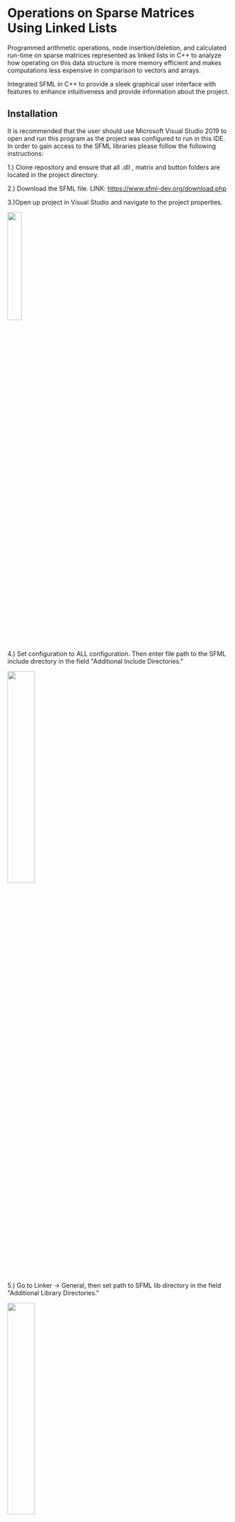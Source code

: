 # Operations on Sparse Matrices Using Linked Lists

Programmed arithmetic operations, node insertion/deletion, and calculated run-time on sparse matrices represented as linked lists in C++ to analyze how operating on this data structure is more memory efficient and makes computations less expensive in comparison to vectors and arrays. 

Integrated SFML in C++ to provide a sleek graphical user interface with features to enhance intuitiveness and provide information about the project. 

## Installation

It is recommended that the user should use Microsoft Visual Studio 2019 to open and run this program as the project was configured to run in this IDE. In order to gain access to the SFML libraries please follow the following instructions:

1.) Clone repository and ensure that all .dll , matrix and button folders are located in the project directory.

2.) Download the SFML file. LINK: https://www.sfml-dev.org/download.php

3.)Open up project in Visual Studio and navigate to the project properties. 

<img src="https://user-images.githubusercontent.com/77069472/144729122-c6ec36e6-8cfa-493c-ab6d-3e148e3fc15e.png" width=25% height=25%>

4.) Set configuration to ALL configuration. Then enter file path to the SFML include directory in the field "Additional Include Directories." 

<img src="https://user-images.githubusercontent.com/77069472/144729301-ec925306-821c-434e-b166-2a5ae374ee88.png" width=35% height=35%>

5.) Go to Linker -> General, then set path to SFML lib directory in the field "Additional Library Directories."

<img src="https://user-images.githubusercontent.com/77069472/144729356-57af32d6-bd3c-4be9-9c40-46d3a9f4854e.png" width=35% height=35%>

6.) Go to Linker -> Input, got to "Additional Dependencies" and add sfml-graphics.lib; sfml-window.lib; sfml-system.lib; sfml-audio.lib; to begining of text that is already there.

<img src="https://user-images.githubusercontent.com/77069472/144729392-65d462c7-dc16-40ed-98b3-02ad73ce62ab.png" width=35% height=35%>

7.) Switch Configuration to Debug and add -d to all .lib files 

<img src="https://user-images.githubusercontent.com/77069472/144729414-d649f0c7-699b-48ac-91ae-39d873cac456.png" width=35% height=35%>

8.) Switch Configuration to Release and add -s to all lib files.

<img src="https://user-images.githubusercontent.com/77069472/144729449-667f14bd-1f4f-4c40-90b5-b4431f9b0793.png" width=35% height=35%>

9.) Open the edit property and add "winmm.lib", "opengl32.lib" and "freetype.lib" to the Additional Dependencies field.

<img src="https://user-images.githubusercontent.com/77069472/144729481-443884e5-4dd2-471f-83e8-a97337e582dc.png" width=35% height=35%>

<img src="https://user-images.githubusercontent.com/77069472/144729496-5e943ea6-f250-4d1d-b7b8-1b2f0730e416.png" width=35% height=35%>

10.) Go to C/C++ -> Preprocessor, then add SFML_STATIC; to text already present.

<img src="https://user-images.githubusercontent.com/77069472/144729529-0908094c-3afe-4ada-bd8b-1ecdca37b4e2.png" width=35% height=35%>

11.) If any issues insue, please view this link. LINK: https://www.youtube.com/watch?v=YfMQyOw1zik

Tutorial for VSCODE. LINK: https://www.youtube.com/watch?v=mqH-EnR0N6A

## Usage

To use this application please input two command line arguements. These arguements should be .txt files that contain a sparse matrix that is seperated by one white space with no trailing white space. As a rule the, first command line arguement will become the first operator and the second command line arguement will be the second operator. For example, commandline arguement 1 + commmandline argument 2 = results. When running the application, please navigate the menus by pressing the black with white text buttons with the mouse. To reset the program at anytime, press ENTER. To close the program, press ESCAPE. 


NOTE: Only one set of matrices may be used per application execution. Please enter 2 other .txt files to have new sprase matrices. There are named examples in the matrices folder. 


## Developers

Emily Gautreaux,
Mathew Ferreira,
Amoy Scott,
Whitney Schoellerman.



